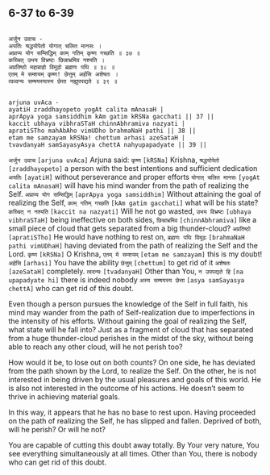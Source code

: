 ## 6-37 to 6-39


```shloka-sa

अर्जुन उवाच -
अयतिः श्रद्धयोपेतो योगात् चलित मानसः ।
अप्राप्य योग सम्सिद्धिम् काम् गतिम् कृष्ण गच्छति ॥ ३७ ॥
कच्चित् उभय विभ्रष्टः छिन्नाभ्रमिव नश्यति ।
अप्रतिष्ठो महाबाहो विमूढो ब्रह्मणः पथि ॥ ३८ ॥
एतम् मे सम्शयम् कृष्ण! छेत्तुम् अर्हसि अशेषतः ।
त्वव्दन्यः सम्षयस्यास्य छेत्ता नह्युपपद्यते ॥ ३९ ॥

```
```shloka-sa-hk

arjuna uvAca -
ayatiH zraddhayopeto yogAt calita mAnasaH |
aprApya yoga samsiddhim kAm gatim kRSNa gacchati || 37 ||
kaccit ubhaya vibhraSTaH chinnAbhramiva nazyati |
apratiSTho mahAbAho vimUDho brahmaNaH pathi || 38 ||
etam me samzayam kRSNa! chettum arhasi azeSataH |
tvavdanyaH samSayasyAsya chettA nahyupapadyate || 39 ||

```
`अर्जुन उवाच` `[arjuna uvAca]` Arjuna said: `कृष्ण` `[kRSNa]` Krishna, `श्रद्धयोपेतो` `[zraddhayopeto]` a person with the best intentions and sufficient dedication `अयतिः` `[ayatiH]` without perseverance and proper efforts `योगात् चलित मानसः` `[yogAt calita mAnasaH]` will have his mind wander from the path of realizing the Self. `अप्राप्य योग सम्सिद्धिम्` `[aprApya yoga samsiddhim]` Without attaining the goal of realizing the Self, `काम् गतिम् गच्छति` `[kAm gatim gacchati]` what will be his state?
`कच्चित् न नश्यति` `[kaccit na nazyati]` Will he not go wasted, `उभय विभ्रष्टः` `[ubhaya vibhraSTaH]` being ineffective on both sides, `छिन्नाभ्रमिव` `[chinnAbhramiva]` like a small piece of cloud that gets separated from a big thunder-cloud? `अप्रतिष्ठो` `[apratiSTho]` He would have nothing to rest on, `ब्रह्मणः पथि विमूढः` `[brahmaNaH pathi vimUDhaH]` having deviated from the path of realizing the Self and the Lord.
`कृष्ण` `[kRSNa]` O Krishna, `एतम् मे सम्शयम्` `[etam me samzayam]` this is my doubt! `अर्हसि` `[arhasi]` You have the ability `छेत्तुम्` `[chettum]` to get rid of it `अशेषतः` `[azeSataH]` completely. `त्वदन्यः` `[tvadanyaH]` Other than You, `न उपपद्यते हि` `[na upapadyate hi]` there is indeed nobody `अस्य सम्षयस्य छेत्ता` `[asya samSayasya chettA]` who can get rid of this doubt.



Even though a person pursues the knowledge of the Self in full faith, his mind may wander from the path of Self-realization due to imperfections in the intensity of his efforts. Without gaining the goal of realizing the Self, what state will he fall into? Just as a fragment of cloud that has separated from a huge thunder-cloud perishes in the midst of the sky, without being able to reach any other cloud, will he not perish too? 

How would it be, to lose out on both counts? On one side, he has deviated from the path shown by the Lord, to realize the Self. On the other, he is not interested in being driven by the usual pleasures and goals of this world. He is also not interested in the outcome of his actions. He doesn’t seem to thrive in achieving material goals.

In this way, it appears that he has no base to rest upon. Having proceeded on the path of realizing the Self, he has slipped and fallen. Deprived of both, will he perish? Or will he not? 

You are capable of cutting this doubt away totally. By Your very nature, You see everything simultaneously at all times. Other than You, there is nobody who can get rid of this doubt.


